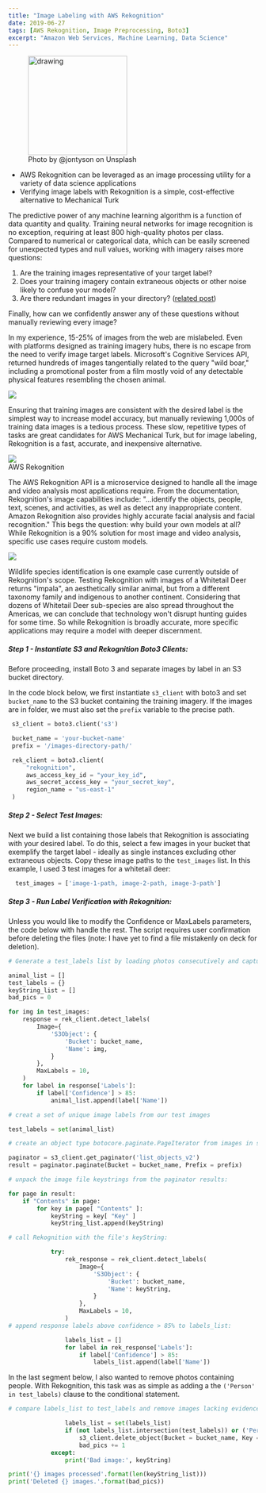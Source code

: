 ```yaml
---
title: "Image Labeling with AWS Rekognition"
date: 2019-06-27
tags: [AWS Rekognition, Image Preprocessing, Boto3]
excerpt: "Amazon Web Services, Machine Learning, Data Science"
---
```


<figure>
<img src="/images/rekognition/photo-pile.jpg" alt="drawing" height="200"/>
<figcaption>Photo by @jontyson on Unsplash</figcaption>
</figure>

* AWS Rekognition can be leveraged as an image processing utility for a variety of data science applications
* Verifying image labels with Rekognition is a simple, cost-effective alternative to Mechanical Turk

The predictive power of any machine learning algorithm is a function of data quantity and quality. Training neural networks for image recognition is no exception, requiring at least 800 high-quality photos per class. Compared to numerical or categorical data, which can be easily screened for unexpected types and null values, working with imagery raises more questions:

1. Are the training images representative of your target label?
2. Does your training imagery contain extraneous objects or other noise likely to confuse your model?
3. Are there redundant images in your directory? ([related post](https://rwmyers46.github.io/image-duplicates/))

Finally, how can we confidently answer any of these questions without manually reviewing every image?

In my experience, 15-25% of images from the web are mislabeled. Even with platforms designed as training imagery hubs, there is no escape from the need to verify image target labels. Microsoft's Cognitive Services API, returned hundreds of images tangentially related to the query "wild boar," including a promotional poster from a film mostly void of any detectable physical features resembling the chosen animal.

<img src="/images/rekognition/wild-boar-movie.jpg"/>

Ensuring that training images are consistent with the desired label is the simplest way to increase model accuracy, but manually reviewing 1,000s of training data images is a tedious process. These slow, repetitive types of tasks are great candidates for AWS Mechanical Turk, but for image labeling, Rekognition is a fast, accurate, and inexpensive alternative.

<img src="/images/rekognition-2.png"/>
<figcaption>AWS Rekognition</figcaption>

The AWS Rekognition API is a microservice designed to handle all the image and video analysis most applications require. From the documentation, Rekognition's image capabilities include: "...identify the objects, people, text, scenes, and activities, as well as detect any inappropriate content. Amazon Rekognition also provides highly accurate facial analysis and facial recognition." This begs the question: why build your own models at all? While Rekognition is a 90% solution for most image and video analysis, specific use cases require custom models.

<img src="/images/article-deer.jpg"/>

Wildlife species identification is one example case currently outside of Rekognition's scope. Testing Rekognition with images of a Whitetail Deer returns "impala", an aesthetically similar animal, but from a different taxonomy family and indigenous to another continent. Considering that dozens of Whitetail Deer sub-species are also spread throughout the Americas, we can conclude that technology won't disrupt hunting guides for some time. So while Rekognition is broadly accurate, more specific applications may require a model with deeper discernment.  

##### Step 1 - Instantiate S3 and Rekognition Boto3 Clients:

Before proceeding, install Boto 3 and separate images by label in an S3 bucket directory.

In the code block below, we first instantiate `s3_client` with boto3 and set `bucket_name` to the S3 bucket containing the training imagery. If the images are in folder, we must also set the `prefix` variable to the precise path.  

 ```python
  s3_client = boto3.client('s3')

  bucket_name = 'your-bucket-name'
  prefix = '/images-directory-path/'

  rek_client = boto3.client(
      "rekognition",
      aws_access_key_id = "your_key_id",
      aws_secret_access_key = "your_secret_key",
      region_name = "us-east-1"
  )
```
##### Step 2 - Select Test Images:

Next we build a list containing those labels that Rekognition is associating with your desired label. To do this, select a few images in your bucket that exemplify the target label - ideally as single instances excluding other extraneous objects. Copy these image paths to the `test_images` list. In this example, I used 3 test images for a whitetail deer:

```python
  test_images = ['image-1-path, image-2-path, image-3-path']
```
##### Step 3 - Run Label Verification with Rekognition:

Unless you would like to modify the Confidence or MaxLabels parameters, the code below with handle the rest. The script requires user confirmation before deleting the files (note: I have yet to find a file mistakenly on deck for deletion).

```python
# Generate a test_labels list by loading photos consecutively and capturing Rekognition's response.

animal_list = []
test_labels = {}
keyString_list = []
bad_pics = 0

for img in test_images:
    response = rek_client.detect_labels(
        Image={
            'S3Object': {
                'Bucket': bucket_name,
                'Name': img,
            }
        },
        MaxLabels = 10,
    )
    for label in response['Labels']:
        if label['Confidence'] > 85:
            animal_list.append(label['Name'])

# creat a set of unique image labels from our test images

test_labels = set(animal_list)

# create an object type botocore.paginate.PageIterator from images in s3 bucket:

paginator = s3_client.get_paginator('list_objects_v2')
result = paginator.paginate(Bucket = bucket_name, Prefix = prefix)

# unpack the image file keystrings from the paginator results:

for page in result:
    if "Contents" in page:
        for key in page[ "Contents" ]:
            keyString = key[ "Key" ]
            keyString_list.append(keyString)

# call Rekognition with the file's keyString:

            try:
                rek_response = rek_client.detect_labels(
                    Image={
                        'S3Object': {
                            'Bucket': bucket_name,
                            'Name': keyString,
                        }
                    },
                    MaxLabels = 10,
                )
# append response labels above confidence > 85% to labels_list:

                labels_list = []
                for label in rek_response['Labels']:
                    if label['Confidence'] > 85:
                        labels_list.append(label['Name'])
```
In the last segment below, I also wanted to remove photos containing people. With Rekognition, this task was as simple as adding a the `('Person' in test_labels)` clause to the conditional statement.

```python
# compare labels_list to test_labels and remove images lacking evidence of our desired subject:

                labels_list = set(labels_list)
                if (not labels_list.intersection(test_labels)) or ('Person' in test_labels):
                    s3_client.delete_object(Bucket = bucket_name, Key = keyString)
                    bad_pics += 1
            except:
                print('Bad image:', keyString)

print('{} images processed'.format(len(keyString_list)))
print('Deleted {} images.'.format(bad_pics))
```
